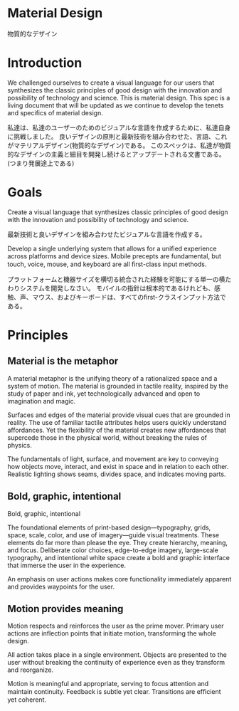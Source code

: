 # Material Design
物質的なデザイン

# Introduction

We challenged ourselves to create a visual language for our users that synthesizes the classic principles of good design with the innovation and possibility of technology and science.
This is material design.
This spec is a living document that will be updated as we continue to develop the tenets and specifics of material design.

私達は、私達のユーザーのためのビジュアルな言語を作成するために、私達自身に挑戦しました。
良いデザインの原則と最新技術を組み合わせた、言語、これがマテリアルデザイン(物質的なデザイン)である。
このスペックは、私達が物質的なデザインの主義と細目を開発し続けるとアップデートされる文書である。
(つまり発展途上である)

# Goals
Create a visual language that synthesizes classic principles of good design with the innovation and possibility of technology and science.

最新技術と良いデザインを組み合わせたビジュアルな言語を作成する。

Develop a single underlying system that allows for a unified experience across platforms and device sizes. Mobile precepts are fundamental, but touch, voice, mouse, and keyboard are all ﬁrst-class input methods.

プラットフォームと機器サイズを横切る統合された経験を可能にする単一の横たわりシステムを開発しなさい。
モバイルの指針は根本的であるけれども、感触、声、マウス、およびキーボードは、すべてのﬁrst-クラスインプット方法である。


# Principles

## Material is the metaphor
A material metaphor is the unifying theory of a rationalized space and a system of motion. The material is grounded in tactile reality, inspired by the study of paper and ink, yet technologically advanced and open to imagination and magic.

Surfaces and edges of the material provide visual cues that are grounded in reality. The use of familiar tactile attributes helps users quickly understand affordances. Yet the flexibility of the material creates new affordances that supercede those in the physical world, without breaking the rules of physics.

The fundamentals of light, surface, and movement are key to conveying how objects move, interact, and exist in space and in relation to each other. Realistic lighting shows seams, divides space, and indicates moving parts.


## Bold, graphic, intentional
Bold, graphic, intentional

The foundational elements of print-based design—typography, grids, space, scale, color, and use of imagery—guide visual treatments. These elements do far more than please the eye. They create hierarchy, meaning, and focus. Deliberate color choices, edge-to-edge imagery, large-scale typography, and intentional white space create a bold and graphic interface that immerse the user in the experience.

An emphasis on user actions makes core functionality immediately apparent and provides waypoints for the user.

## Motion provides meaning
Motion respects and reinforces the user as the prime mover. Primary user actions are inflection points that initiate motion, transforming the whole design.

All action takes place in a single environment. Objects are presented to the user without breaking the continuity of experience even as they transform and reorganize.

Motion is meaningful and appropriate, serving to focus attention and maintain continuity. Feedback is subtle yet clear. Transitions are efﬁcient yet coherent.

